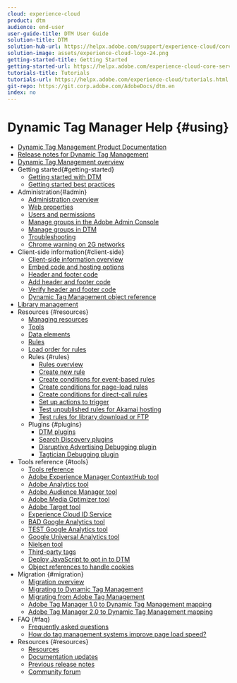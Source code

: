 ```yaml
---
cloud: experience-cloud
product: dtm
audience: end-user
user-guide-title: DTM User Guide
solution-title: DTM
solution-hub-url: https://helpx.adobe.com/support/experience-cloud/core-services.html
solution-image: assets/experience-cloud-logo-24.png
getting-started-title: Getting Started
getting-started-url: https://helpx.adobe.com/experience-cloud-core-services/get-started.html
tutorials-title: Tutorials
tutorials-url: https://helpx.adobe.com/experience-cloud/tutorials.html
git-repo: https://git.corp.adobe.com/AdobeDocs/dtm.en
index: no
---
```


# Dynamic Tag Manager Help {#using}

+ [Dynamic Tag Management Product Documentation](dtm-home.md)
+ [Release notes for Dynamic Tag Management](whatsnew.md)
+ [Dynamic Tag Management overview](c-overview.md)
+ Getting started{#getting-started}
    + [Getting started with DTM](getting-started/get-started.md)
    + [Getting started best practices](getting-started/gs-best-practices.md)
+ Administration{#admin}
    + [Administration overview](administration/administration.md)
    + [Web properties](administration/web-property.md)
    + [Users and permissions](administration/users.md)
    + [Manage groups in the Adobe Admin Console](administration/c-create-manage-groups-enterprise-dashboard.md)
    + [Manage groups in DTM](administration/groups.md)
    + [Troubleshooting](administration/c-troubleshooting.md)
    + [Chrome warning on 2G networks](administration/c-chrome-2g.md)
+ Client-side information{#client-side}
    + [Client-side information overview](client-side-information/client-side-information.md)
    + [Embed code and hosting options](client-side-information/deployment.md)
    + [Header and footer code](client-side-information/code.md)
    + [Add header and footer code](client-side-information/t-add-header-fooder-code.md)
    + [Verify header and footer code](client-side-information/t-verify-header-footer.md)
    + [Dynamic Tag Management object reference](client-side-information/object-reference.md)
+ [Library management](publishing/library-management.md)
+ Resources {#resources}
    + [Managing resources](managing-resources/managing-resources.md)
    + [Tools](managing-resources/tools.md)
    + [Data elements](managing-resources/data-elements.md)
    + [Rules](managing-resources/rules.md)
    + [Load order for rules](managing-resources/load-order.md)
    + Rules {#rules}
        + [Rules overview](managing-resources/create-rules/create-rules.md)
        + [Create new rule](managing-resources/create-rules/t-rules-create.md)
        + [Create conditions for event-based rules](managing-resources/create-rules/t-rules-event-conditions.md)
        + [Create conditions for page-load rules](managing-resources/create-rules/t-rules-page-conditions.md)
        + [Create conditions for direct-call rules](managing-resources/create-rules/t-rules-direct-conditions.md)
        + [Set up actions to trigger](managing-resources/create-rules/t-rules-actions.md)
        + [Test unpublished rules for Akamai hosting](managing-resources/create-rules/t-test-rules-amazon.md)
        + [Test rules for library download or FTP](managing-resources/create-rules/t-test-rules-ftp.md)
    + Plugins {#plugins}
        + [DTM plugins](managing-resources/plugins/c-dtm-switch-plugins.md)
        + [Search Discovery plugins](managing-resources/plugins/search-discovery-plugins.md)
        + [Disruptive Advertising Debugging plugin](managing-resources/plugins/disruptive-advertising-plugins.md)
        + [Tagtician Debugging plugin](managing-resources/plugins/c-tagtician-debugging-plugin.md)
+ Tools reference {#tools}
    + [Tools reference](tools-reference/tools-reference.md)
    + [Adobe Experience Manager ContextHub tool](tools-reference/add-aem-contextub-tool.md)
    + [Adobe Analytics tool](tools-reference/analytics-dtm.md)
    + [Adobe Audience Manager tool](tools-reference/audiencemgmt.md)
    + [Adobe Media Optimizer tool](tools-reference/media-optimizer.md)
    + [Adobe Target tool](tools-reference/target.md)
    + [Experience Cloud ID Service](tools-reference/macid.md)
    + [BAD Google Analytics tool](tools-reference/ga.md)
    + [TEST Google Analytics tool](tools-reference/google-analytics.md)
    + [Google Universal Analytics tool](tools-reference/google-universal-analytics.md)
    + [Nielsen tool](tools-reference/nielsen.md)
    + [Third-party tags](tools-reference/t-third-party-tags.md)
    + [Deploy JavaScript to opt in to DTM](tools-reference/opt-in.md)
    + [Object references to handle cookies](tools-reference/object-reference-cookies.md)
+ Migration {#migration}
    + [Migration overview](migration-to-and-from-dtm/migration-to-and-from-dtm.md)
    + [Migrating to Dynamic Tag Management](migration-to-and-from-dtm/migration.md)
    + [Migrating from Adobe Tag Management](migration-to-and-from-dtm/atm-migration.md)
    + [Adobe Tag Manager 1.0 to Dynamic Tag Management mapping](migration-to-and-from-dtm/atm1-migrate-map.md)
    + [Adobe Tag Manager 2.0 to Dynamic Tag Management mapping](migration-to-and-from-dtm/atm2-migrate-map.md)
+ FAQ {#faq}
    + [Frequently asked questions](frequently-asked-questions/faq.md)
    + [How do tag management systems improve page load speed?](frequently-asked-questions/wp-page-load-speed.md)
+ Resources {#resources}
    + [Resources](other-resources/c-resources.md)
    + [Documentation updates](other-resources/doc-updates.md)
    + [Previous release notes](other-resources/release-notes-history-dtm.md)
    + [Community forum](https://forums.adobe.com/community/experience-cloud/platform/core-services/activation-service)
